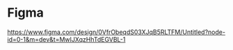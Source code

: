 # Figma

https://www.figma.com/design/0VfrObeqdS03XJqB5RLTFM/Untitled?node-id=0-1&m=dev&t=MwIJXqzHhTdEGVBL-1